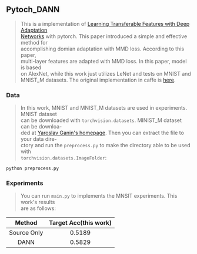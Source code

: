 ## Pytoch_DANN
> This is a implementation of [Learning Transferable Features with Deep Adaptation  
> Networks][1] with pytorch. This paper introduced a simple and effective method for  
> accomplishing domian adaptation with MMD loss. According to this paper,  
> multi-layer features are adapted with MMD loss. In this paper, model is based  
> on AlexNet, while this work just utilizes LeNet and tests on MNIST and  
> MNIST_M datasets. The original implementation in caffe is [here][2].  

### Data
> In this work, MNIST and MNIST_M datasets are used in experiments. MNIST dataset  
> can be downloaded with `torchvision.datasets`. MINIST_M dataset can be downloa-  
> ded at [Yaroslav Ganin's homepage][3]. Then you can extract the file to your data dire-  
> ctory and run the `preprocess.py` to make the directory able to be used with  
> `torchvision.datasets.ImageFolder`:
```
python preprocess.py
```

### Experiments
> You can run `main.py` to implements the MNSIT experiments. This work's results  
> are as follows:  

|Method     | Target Acc(this work)|
|:----------:|:----------------:|
|Source Only| 0.5189|
|DANN       | 0.5829|



[1]:https://arxiv.org/pdf/1502.02791.pdf
[2]:https://github.com/thuml/DAN
[3]:http://yaroslav.ganin.net/